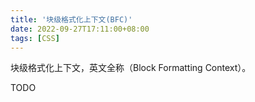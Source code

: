```yaml
---
title: '块级格式化上下文(BFC)'
date: 2022-09-27T17:11:00+08:00
tags: [CSS]
---
```


块级格式化上下文，英文全称（Block Formatting Context）。

TODO
